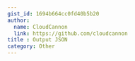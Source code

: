 ```yaml
---
gist_id: 1694b664cc0fd40b5b20
author:
  name: CloudCannon
  link: https://github.com/cloudcannon
title : Output JSON
category: Other
---
```

